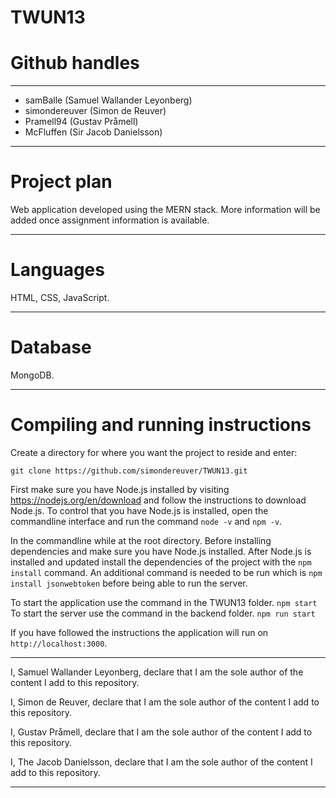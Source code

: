 # TWUN13

# Github handles

---
* samBalle (Samuel Wallander Leyonberg)
* simondereuver (Simon de Reuver)
* Pramell94 (Gustav Pråmell)
* McFluffen (Sir Jacob Danielsson)

---

# Project plan

Web application developed using the MERN stack. More information will be added once assignment information is available.

---

# Languages

HTML, CSS, JavaScript.

---

# Database

MongoDB.

---

# Compiling and running instructions

Create a directory for where you want the project to reside and enter:

```git clone https://github.com/simondereuver/TWUN13.git```

First make sure you have Node.js installed by visiting https://nodejs.org/en/download and follow the instructions to download Node.js.
To control that you have Node.js is installed, open the commandline interface and run the command ```node -v``` and ```npm -v```.


In the commandline while at the root directory. Before installing dependencies and make sure you have Node.js installed. 
After Node.js is installed and updated install the dependencies of the project with the ```npm install``` command. An additional command is needed to be run which is ```npm install jsonwebtoken``` before being able to run the server.

To start the application use the command in the TWUN13 folder. ```npm start```
To start the server use the command in the backend folder. ```npm run start```

If you have followed the instructions the application will run on ```http://localhost:3000```.


---
I, Samuel Wallander Leyonberg, declare that I am the sole author of the content I add to this repository.

I, Simon de Reuver, declare that I am the sole author of the content I add to this repository.

I, Gustav Pråmell, declare that I am the sole author of the content I add to this repository.

I, The Jacob Danielsson, declare that I am the sole author of the content I add to this repository. 

---
